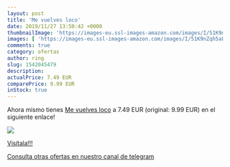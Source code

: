 ```yaml
---
layout: post
title: 'Me vuelves loco'
date: 2019/11/27 13:50:42 +0000
thumbnailImage: 'https://images-eu.ssl-images-amazon.com/images/I/51K9nZqh5aL._SL200_.jpg'
images: [ 'https://images-eu.ssl-images-amazon.com/images/I/51K9nZqh5aL._SL200_.jpg' ]
comments: true
category: ofertas
author: ring
slug: 1542045479
description:
actualPrice: 7.49 EUR
comparePrice: 9.99 EUR
inStock: true
---
```


Ahora mismo tienes [Me vuelves loco](https://www.amazon.com/dp/1542045479/?tag=redken08-20) a 7.49 EUR (original: 9.99 EUR) en el siguiente enlace!

[![](https://images-eu.ssl-images-amazon.com/images/I/51K9nZqh5aL._SL200_.jpg)](https://www.amazon.com/dp/1542045479/?tag=redken08-20)

[Visítala!!!](https://www.amazon.com/dp/1542045479/?tag=redken08-20)

[Consulta otras ofertas en nuestro canal de telegram](https://t.me/s/ofertas25)
